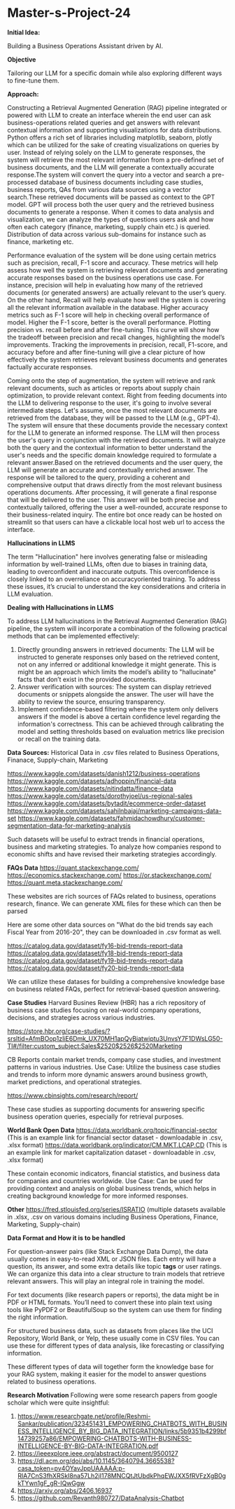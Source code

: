 # Master-s-Project-24

**Initial Idea:**  

Building a Business Operations Assistant driven by AI.

**Objective**

Tailoring our LLM for a specific domain while also exploring different ways to fine-tune them.

**Approach:**

Constructing a Retrieval Augmented Generation (RAG) pipeline integrated or powered with LLM to create an interface wherein the end user can ask business-operations related queries and get answers with relevant contextual information and supporting visualizations for data distributions. Python offers a rich set of libraries including matplotlib, seaborn, plotly which can be utilized for the sake of creating visualizations on queries by user.
Instead of relying solely on the LLM to generate responses, the system will retrieve the most relevant information from a pre-defined set of business documents, and the LLM will generate a contextually accurate response.The system will convert the query into a vector and search a pre-processed database of business documents including case studies, business reports, QAs from various data sources using a vector search.These retrieved documents will be passed as context to the GPT model.
GPT will process both the user query and the retrieved business documents to generate a response. 
When it comes to data analysis and visualization, we can analyze the types of questions users ask and how often each category (finance, marketing, supply chain etc.) is queried. Distribution of data across various sub-domains for instance such as finance, marketing etc. 

Performance evaluation of the system will be done using certain metrics such as precision, recall, F-1 score and accuracy. These metrics will help assess how well the system is retrieving relevant documents and generating accurate responses based on the business operations use case. For instance, precision will help in evaluating how many of the retrieved documents (or generated answers) are actually relevant to the user’s query. On the other hand, Recall will help evaluate how well the system is covering all the relevant information available in the database. Higher accuracy metrics such as F-1 score will help in checking overall performance of model. Higher the F-1 score, better is the overall performance. Plotting precision vs. recall before and after fine-tuning. This curve will show how the tradeoff between precision and recall changes, highlighting the model’s improvements. Tracking the improvements in precision, recall, F1-score, and accuracy before and after fine-tuning will give a clear picture of how effectively the system retrieves relevant business documents and generates factually accurate responses.

Coming onto the step of augmentation, the system will retrieve and rank relevant documents, such as articles or reports about supply chain optimization, to provide relevant context. 
Right from feeding documents into the LLM to delivering response to the user, it's going to involve several intermediate steps. Let's assume, once the most relevant documents are retrieved from the database, they will be passed to the LLM (e.g., GPT-4). The system will ensure that these documents provide the necessary context for the LLM to generate an informed response. The LLM will then process the user's query in conjunction with the retrieved documents. It will analyze both the query and the contextual information to better understand the user's needs and the specific domain knowledge required to formulate a relevant answer.Based on the retrieved documents and the user query, the LLM will generate an accurate and contextually enriched answer. The response will be tailored to the query, providing a coherent and comprehensive output that draws directly from the most relevant business operations documents. After processing, it will generate a final response that will be delivered to the user. This answer will be both precise and contextually tailored, offering the user a well-rounded, accurate response to their business-related inquiry.
The entire bot once ready can be hosted on streamlit so that users can have a clickable local host web url to access the interface.

**Hallucinations in LLMS**

The term "Hallucination" here involves generating false or misleading information by well-trained LLMs, often due to biases in training data, leading to overconfident and
inaccurate outputs. This overconfidence is closely linked to an overreliance on accuracyoriented training. To address these issues, it’s crucial to understand the key considerations and criteria in LLM evaluation.

**Dealing with Hallucinations in LLMS**

To address LLM hallucinations in the Retrieval Augmented Generation (RAG) pipeline, the system will incorporate a combination of the following practical methods that can be implemented effectively:
1. Directly grounding answers in retrieved documents: The LLM will be instructed to generate responses only based on the retrieved content, not on any inferred or additional knowledge it might generate. This is might be an approach which limits the model’s ability to "hallucinate" facts that don’t exist in the provided documents.
2. Answer verification with sources: The system can display retrieved documents or snippets alongside the answer. The user will have the ability to review the source, ensuring transparency.
3. Implement confidence-based filtering where the system only delivers answers if the model is above a certain confidence level regarding the information's correctness. This can be achieved through calibrating the model and setting thresholds based on evaluation metrics like precision or recall on the training data.

**Data Sources:**
Historical Data in .csv files related to Business Operations, Finanace, Supply-chain, Marketing

https://www.kaggle.com/datasets/danish1212/business-operations
https://www.kaggle.com/datasets/adhoppin/financial-data
https://www.kaggle.com/datasets/nitindatta/finance-data
https://www.kaggle.com/datasets/dorothyjoel/us-regional-sales
https://www.kaggle.com/datasets/bytadit/ecommerce-order-dataset
https://www.kaggle.com/datasets/sahilnbajaj/marketing-campaigns-data-set
https://www.kaggle.com/datasets/fahmidachowdhury/customer-segmentation-data-for-marketing-analysis

Such datasets will be useful to extract trends in financial operations, business and marketing strategies. To analyze how companies respond to economic shifts and have revised their marketing strategies accordingly.

**FAQs Data**
https://quant.stackexchange.com/
https://economics.stackexchange.com/
https://or.stackexchange.com/
https://quant.meta.stackexchange.com/

These websites are rich sources of FAQs related to business, operations research, finance. We can generate XML files for these which can then be parsed 


Here are some other data sources on "What do the bid trends say each Fiscal Year from 2016-20", they can be downloaded in .csv format as well.


https://catalog.data.gov/dataset/fy16-bid-trends-report-data
https://catalog.data.gov/dataset/fy18-bid-trends-report-data
https://catalog.data.gov/dataset/fy19-bid-trends-report-data
https://catalog.data.gov/dataset/fy20-bid-trends-report-data

We can utilize these datases for building a comprehensive knowledge base on business related FAQs, perfect for retrieval-based question answering.

**Case Studies**
Harvard Busines Review (HBR) has a rich repository of business case studies focusing on real-world company operations, decisions, and strategies across various industries.

https://store.hbr.org/case-studies/?srsltid=AfmBOop1zIiE6Dmk_UX70MH1apQyBiatwiptu3UnvsY7F1DWsLG50-TI#/filter:custom_subject:Sales$2520$2526$2520Marketing

CB Reports contain market trends, company case studies, and investment patterns in various industries.
Use Case: Utilize the business case studies and trends to inform more dynamic answers around business growth, market predictions, and operational strategies.

https://www.cbinsights.com/research/report/


These case studies as supporting documents for answering specific business operation queries, especially for retrieval purposes.

**World Bank Open Data**
https://data.worldbank.org/topic/financial-sector (This is an example link for financial sector dataset -  downloadable in .csv, .xlsx format)
https://data.worldbank.org/indicator/CM.MKT.LCAP.CD (This is an example link for market capitalization dataset -  downloadable in .csv, .xlsx format)

These contain economic indicators, financial statistics, and business data for companies and countries worldwide.
Use Case: Can be used for providing context and analysis on global business trends, which helps in creating background knowledge for more informed responses.




**Other**
https://fred.stlouisfed.org/series/ISRATIO (multiple datasets available in .xlsx, .csv on various domains including Business Operations, Finance, Marketing, Supply-chain)



**Data Format and How it is to be handled**

For question-answer pairs (like Stack Exchange Data Dump), the data usually comes in easy-to-read XML or JSON files. Each entry will have a question, its answer, and some extra details like topic **tags** or user ratings. We can organize this data into a clear structure to train models that retrieve relevant answers. This will play an integral role in training the model. 

For text documents (like research papers or reports), the data might be in PDF or HTML formats. You’ll need to convert these into plain text using tools like PyPDF2 or BeautifulSoup so the system can use them for finding the right information.

For structured business data, such as datasets from places like the UCI Repository, World Bank, or Yelp, these usually come in CSV files. You can use these for different types of data analysis, like forecasting or classifying information.

These different types of data will together form the knowledge base for your RAG system, making it easier for the model to answer questions related to business operations.


**Research Motivation**
Following were some research papers from google scholar which were quite insightful:
1. https://www.researchgate.net/profile/Reshmi-Sankar/publication/323451431_EMPOWERING_CHATBOTS_WITH_BUSINESS_INTELLIGENCE_BY_BIG_DATA_INTEGRATION/links/5b9351b4299bf14739257a86/EMPOWERING-CHATBOTS-WITH-BUSINESS-INTELLIGENCE-BY-BIG-DATA-INTEGRATION.pdf
2. https://ieeexplore.ieee.org/abstract/document/9500127
3. https://dl.acm.org/doi/abs/10.1145/3640794.3665538?casa_token=pv4OYavJppUAAAAA:p-RlA7CnS3fhXRSkI8na57Lh2jI178MNCQtJtUbdkPhqEWJXX5fRVFzXgB0gkTYwn1gF_gR-IQwGgw
4. https://arxiv.org/abs/2406.16937
5. https://github.com/Revanth980727/DataAnalysis-Chatbot



